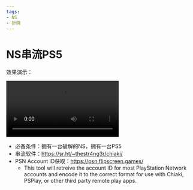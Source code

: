 ```yaml
---
tags:
- NS
- 折腾
---
```


# NS串流PS5

效果演示：

![type:video](assets/stream.MP4)

- 必备条件：拥有一台破解的NS，拥有一台PS5
- 串流软件：<https://sr.ht/~thestr4ng3r/chiaki/>
- PSN Account ID获取：<https://psn.flipscreen.games/>
    - This tool will retreive the account ID for most PlayStation Network accounts and encode it to the correct format for use with Chiaki, PSPlay, or other third party remote play apps.
